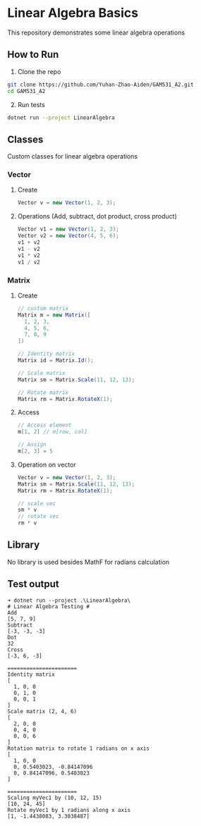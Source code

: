 # Linear Algebra Basics

This repository demonstrates some linear algebra operations

## How to Run
1. Clone the repo
```bash
git clone https://github.com/Yuhan-Zhao-Aiden/GAM531_A2.git
cd GAM531_A2
```
2. Run tests
```bash
dotnet run --project LinearAlgebra
```

## Classes
Custom classes for linear algebra operations
### Vector
1. Create
    ```csharp
    Vector v = new Vector(1, 2, 3);
    ```
2. Operations (Add, subtract, dot product, cross product)
    ```csharp
    Vector v1 = new Vector(1, 2, 3);
    Vector v2 = new Vector(4, 5, 6);
    v1 + v2
    v1 - v2
    v1 * v2
    v1 / v2
    ```

### Matrix
1. Create
    ```csharp
    // custom matrix
    Matrix m = new Matrix([
      1, 2, 3,
      4, 5, 6,
      7, 8, 9
    ])

    // Identity matrix
    Matrix id = Matrix.Id();

    // Scale matrix
    Matrix sm = Matrix.Scale(11, 12, 13);

    // Rotate matrix
    Matrix rm = Matrix.RotateX(1);
    ```
2. Access
    ```csharp
    // Access element
    m[1, 2] // m[row, col]

    // Assign
    m[2, 3] = 5
    ```
3. Operation on vector
    ```csharp
    Vector v = new Vector(1, 2, 3);
    Matrix sm = Matrix.Scale(11, 12, 13);
    Matrix rm = Matrix.RotateX(1);

    // scale vec
    sm * v
    // rotate vec
    rm * v
    ```

## Library
No library is used besides MathF for radians calculation


## Test output
```
➜ dotnet run --project .\LinearAlgebra\
# Linear Algebra Testing #
Add
[5, 7, 9]
Subtract
[-3, -3, -3]
Dot
32
Cross
[-3, 6, -3]

======================
Identity matrix
[
  1, 0, 0
  0, 1, 0
  0, 0, 1
]
Scale matrix (2, 4, 6)
[
  2, 0, 0
  0, 4, 0
  0, 0, 6
]
Rotation matrix to rotate 1 radians on x axis
[
  1, 0, 0
  0, 0.5403023, -0.84147096
  0, 0.84147096, 0.5403023
]

======================
Scaling myVec1 by (10, 12, 15)
[10, 24, 45]
Rotate myVec1 by 1 radians along x axis
[1, -1.4438083, 3.3038487]

```